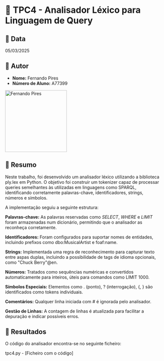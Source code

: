 # 📌 TPC4 - Analisador Léxico para Linguagem de Query

## 📅 Data
05/03/2025

## 👤 Autor
- **Nome:** Fernando Pires
- **Número de Aluno:** A77399
<img src="../fernandopires.jpg" alt="Fernando Pires" width="200" />

## 📖 Resumo
Neste trabalho, foi desenvolvido um analisador léxico utilizando a biblioteca ply.lex em Python. O objetivo foi construir um tokenizer capaz de processar queries semelhantes às utilizadas em linguagens como SPARQL, identificando corretamente palavras-chave, identificadores, strings, números e símbolos.

A implementação seguiu a seguinte estrutura:

**Palavras-chave:** As palavras reservadas como *SELECT*, *WHERE* e *LIMIT* foram armazenadas num dicionário, permitindo que o analisador as reconheça corretamente.

**Identificadores:** Foram configurados para suportar nomes de entidades, incluindo prefixos como dbo:MusicalArtist e foaf:name.

**Strings:** Implementada uma regra de reconhecimento para capturar texto entre aspas duplas, incluindo a possibilidade de tags de idioma opcionais, como "Chuck Berry"@en.

**Números:** Tratados como sequências numéricas e convertidos automaticamente para inteiros, úteis para comandos como LIMIT 1000.

**Símbolos Especiais:** Elementos como . (ponto), ? (interrogação), {, } são identificados como tokens individuais.

**Comentários:** Qualquer linha iniciada com # é ignorada pelo analisador.

**Gestão de Linhas:** A contagem de linhas é atualizada para facilitar a depuração e indicar possíveis erros.

## 📂 Resultados
O código do analisador encontra-se no seguinte ficheiro:

tpc4.py - [Ficheiro com o código]
